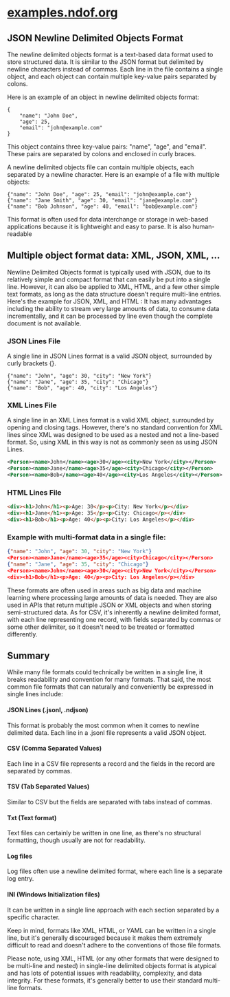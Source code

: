 # [examples.ndof.org](http://examples.ndof.org)


## JSON Newline Delimited Objects Format

The newline delimited objects format is a text-based data format used to store structured data. It is similar to the JSON format but delimited by newline characters instead of commas. Each line in the file contains a single object, and each object can contain multiple key-value pairs separated by colons.

Here is an example of an object in newline delimited objects format:

```
{
    "name": "John Doe",
    "age": 25,
    "email": "john@example.com"
}
```

This object contains three key-value pairs: "name", "age", and "email". These pairs are separated by colons and enclosed in curly braces.

A newline delimited objects file can contain multiple objects, each separated by a newline character. Here is an example of a file with multiple objects:

```
{"name": "John Doe", "age": 25, "email": "john@example.com"}
{"name": "Jane Smith", "age": 30, "email": "jane@example.com"}
{"name": "Bob Johnson", "age": 40, "email": "bob@example.com"}
```

This format is often used for data interchange or storage in web-based applications because it is lightweight and easy to parse. It is also human-readable



## Multiple object format data: XML, JSON, XML, ...


Newline Delimited Objects format is typically used with JSON, due to its relatively simple and compact format that can easily be put into a single line. However, it can also be applied to XML, HTML, and a few other simple text formats, as long as the data structure doesn't require multi-line entries. Here's the example for JSON, XML, and HTML :
It has many advantages including the ability to stream very large amounts of data, to consume data incrementally, and it can be processed by line even though the complete document is not available.


### JSON Lines File
A single line in JSON Lines format is a valid JSON object, surrounded by curly brackets {}.
```jsonl
{"name": "John", "age": 30, "city": "New York"}
{"name": "Jane", "age": 35, "city": "Chicago"}
{"name": "Bob", "age": 40, "city": "Los Angeles"}
```


### XML Lines File
A single line in an XML Lines format is a valid XML object, surrounded by opening and closing tags.
However, there's no standard convention for XML lines since XML was designed to be used as a nested and not a line-based format.
So, using XML in this way is not as commonly seen as using JSON Lines. 

```xml
<Person><name>John</name><age>30</age><city>New York</city></Person>
<Person><name>Jane</name><age>35</age><city>Chicago</city></Person>
<Person><name>Bob</name><age>40</age><city>Los Angeles</city></Person>
```


### HTML Lines File 
```html
<div><h1>John</h1><p>Age: 30</p><p>City: New York</p></div>
<div><h1>Jane</h1><p>Age: 35</p><p>City: Chicago</p></div>
<div><h1>Bob</h1><p>Age: 40</p><p>City: Los Angeles</p></div>
```

### Example with multi-format data in a single file:
```json
{"name": "John", "age": 30, "city": "New York"}
<Person><name>Jane</name><age>35</age><city>Chicago</city></Person>
{"name": "Jane", "age": 35, "city": "Chicago"}
<Person><name>John</name><age>30</age><city>New York</city></Person>
<div><h1>Bob</h1><p>Age: 40</p><p>City: Los Angeles</p></div>
```


These formats are often used in areas such as big data and machine learning where processing large amounts of data is needed. 
They are also used in APIs that return multiple JSON or XML objects and when storing semi-structured data.
As for CSV, it's inherently a newline delimited format, with each line representing one record, with fields separated by commas or some other delimiter, so it doesn't need to be treated or formatted differently.


## Summary

While many file formats could technically be written in a single line, it breaks readability and convention for many formats. That said, the most common file formats that can naturally and conveniently be expressed in single lines include:

#### JSON Lines (.jsonl, .ndjson)
This format is probably the most common when it comes to newline delimited data. Each line in a .jsonl file represents a valid JSON object.

#### CSV (Comma Separated Values)
Each line in a CSV file represents a record and the fields in the record are separated by commas.

#### TSV (Tab Separated Values)
Similar to CSV but the fields are separated with tabs instead of commas.

#### Txt (Text format)
Text files can certainly be written in one line, as there's no structural formatting, though usually are not for readability.

#### Log files
Log files often use a newline delimited format, where each line is a separate log entry.

#### INI (Windows Initialization files)
It can be written in a single line approach with each section separated by a specific character.

Keep in mind, formats like XML, HTML, or YAML can be written in a single line, but it's generally discouraged because it makes them extremely difficult to read and doesn't adhere to the conventions of those file formats.



Please note, using XML, HTML (or any other formats that were designed to be multi-line and nested) in single-line delimited objects format is atypical and has lots of potential issues with readability, complexity, and data integrity. For these formats, it's generally better to use their standard multi-line formats.
